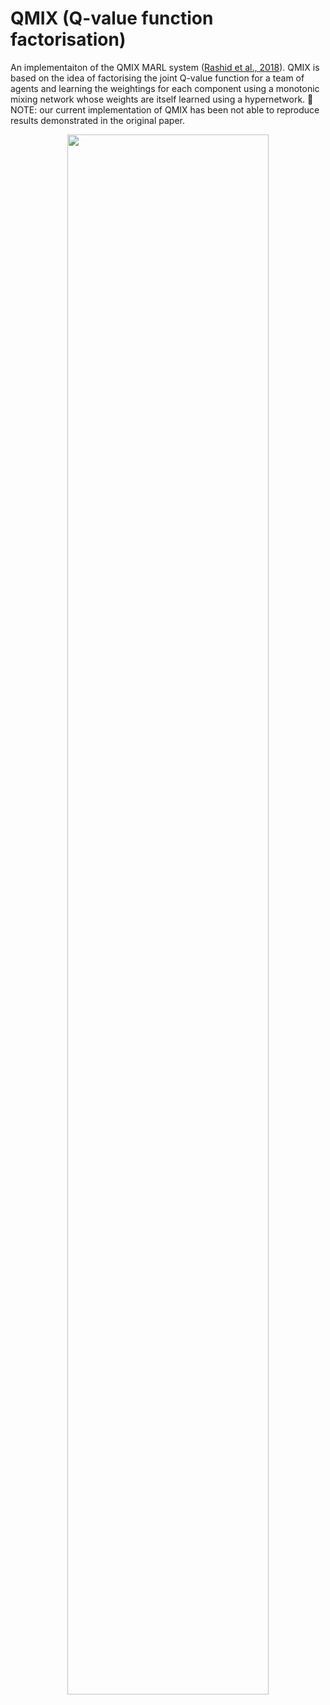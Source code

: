 # QMIX (Q-value function factorisation)

An implementaiton of the QMIX MARL system ([Rashid et al., 2018]). QMIX is based on the idea of factorising the joint Q-value function for a team of agents and learning the weightings for each component using a monotonic mixing network whose weights are itself learned using a hypernetwork. 🔺 NOTE: our current implementation of QMIX has been not able to reproduce results demonstrated in the original paper.

<p style="text-align:center;">
<img src="https://raw.githubusercontent.com/instadeepai/Mava/develop/docs/images/qmix.png" width="80%">
</p>

[Rashid et al., 2018]: https://arxiv.org/pdf/1803.11485
